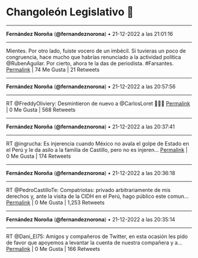 # Changoleón Legislativo 🙈
*****
**Fernández Noroña** (**@fernandeznorona**) • 21-12-2022 a las 21:01:16
*****
Mientes. Por otro lado, fuiste vocero de un imbécil. Si tuvieras un poco de congruencia, hace mucho que habrías renunciado a la actividad política @RubenAguilar. Por cierto, ahora te la das de periodista. #Farsantes.
[Permalink](https://twitter.com/fernandeznorona/status/1605790553307631616) | 74 Me Gusta | 21 Retweets
*****
**Fernández Noroña** (**@fernandeznorona**) • 21-12-2022 a las 20:57:56
*****
RT @FreddyOliviery: Desmintieron de nuevo a @CarlosLoret 🤦🏻‍♂️
[Permalink](https://twitter.com/fernandeznorona/status/1605789712555327489) | 0 Me Gusta | 568 Retweets
*****
**Fernández Noroña** (**@fernandeznorona**) • 21-12-2022 a las 20:37:41
*****
RT @ingrucha: Es injerencia cuando México no avala el golpe de Estado en el Perú y le da asilo a la familia de Castillo, pero no es injeren…
[Permalink](https://twitter.com/fernandeznorona/status/1605784616069103617) | 0 Me Gusta | 174 Retweets
*****
**Fernández Noroña** (**@fernandeznorona**) • 21-12-2022 a las 20:36:18
*****
RT @PedroCastilloTe: Compatriotas: privado arbitrariamente de mis derechos y, ante la visita de la CIDH en el Perú, hago público este comun…
[Permalink](https://twitter.com/fernandeznorona/status/1605784271330820097) | 0 Me Gusta | 1,253 Retweets
*****
**Fernández Noroña** (**@fernandeznorona**) • 21-12-2022 a las 20:35:14
*****
RT @Dani_El75: Amigos y compañeros de Twitter, en esta ocasión les pido de favor que apoyemos a levantar la cuenta de nuestra compañera y a…
[Permalink](https://twitter.com/fernandeznorona/status/1605784002396389376) | 0 Me Gusta | 166 Retweets
